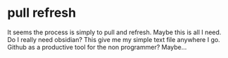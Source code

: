 # pull refresh

It seems the process is simply to pull and refresh. Maybe this is all I need. Do I really need obsidian? This give me my simple text file anywhere I go. Github as a productive tool for the non programmer? Maybe...
